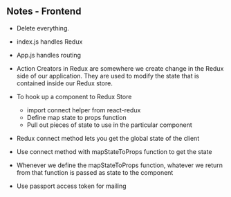## Notes - Frontend

- Delete everything.
- index.js handles Redux
- App.js handles routing
- Action Creators in Redux are somewhere we create change in the Redux side of our application. They are used to modify the state that is contained inside our Redux store.
- To hook up a component to Redux Store

  - import connect helper from react-redux
  - Define map state to props function
  - Pull out pieces of state to use in the particular component

- Redux connect method lets you get the global state of the client
- Use connect method with mapStateToProps function to get the state
- Whenever we define the mapStateToProps function, whatever we return from that function is passed as state to the component
- Use passport access token for mailing
